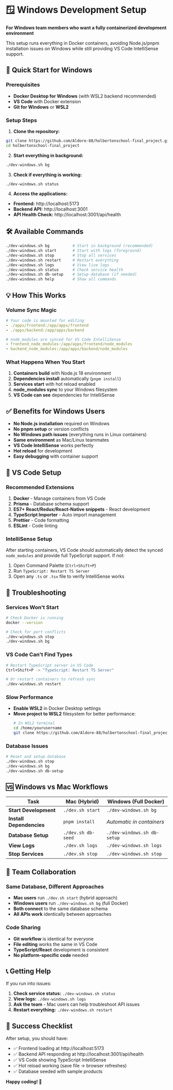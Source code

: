 # 🪟 Windows Development Setup

**For Windows team members who want a fully containerized development environment**

This setup runs everything in Docker containers, avoiding Node.js/pnpm installation issues on Windows while still providing VS Code IntelliSense support.

## 🚀 Quick Start for Windows

### Prerequisites
- **Docker Desktop for Windows** (with WSL2 backend recommended)
- **VS Code** with Docker extension
- **Git for Windows** or **WSL2**

### Setup Steps

1. **Clone the repository:**
```bash
git clone https://github.com/Aldore-88/holbertonschool-final_project.git
cd holbertonschool-final_project
```

2. **Start everything in background:**
```bash
./dev-windows.sh bg
```

3. **Check if everything is working:**
```bash
./dev-windows.sh status
```

4. **Access the applications:**
- **Frontend:** http://localhost:5173
- **Backend API:** http://localhost:3001
- **API Health Check:** http://localhost:3001/api/health

## 🛠️ Available Commands

```bash
./dev-windows.sh bg          # Start in background (recommended)
./dev-windows.sh start       # Start with logs (foreground)
./dev-windows.sh stop        # Stop all services
./dev-windows.sh restart     # Restart everything
./dev-windows.sh logs        # View live logs
./dev-windows.sh status      # Check service health
./dev-windows.sh db-setup    # Setup database (if needed)
./dev-windows.sh help        # Show all commands
```

## 💡 How This Works

### Volume Sync Magic
```yaml
# Your code is mounted for editing
- ./apps/frontend:/app/apps/frontend
- ./apps/backend:/app/apps/backend

# node_modules are synced for VS Code IntelliSense
- frontend_node_modules:/app/apps/frontend/node_modules
- backend_node_modules:/app/apps/backend/node_modules
```

### What Happens When You Start
1. **Containers build** with Node.js 18 environment
2. **Dependencies install** automatically (`pnpm install`)
3. **Services start** with hot reload enabled
4. **node_modules sync** to your Windows filesystem
5. **VS Code can see** dependencies for IntelliSense

## ✅ Benefits for Windows Users

- **No Node.js installation** required on Windows
- **No pnpm setup** or version conflicts
- **No Windows path issues** (everything runs in Linux containers)
- **Same environment** as Mac/Linux teammates
- **VS Code IntelliSense** works perfectly
- **Hot reload** for development
- **Easy debugging** with container support

## 🔧 VS Code Setup

### Recommended Extensions
1. **Docker** - Manage containers from VS Code
2. **Prisma** - Database schema support
3. **ES7+ React/Redux/React-Native snippets** - React development
4. **TypeScript Importer** - Auto import management
5. **Prettier** - Code formatting
6. **ESLint** - Code linting

### IntelliSense Setup
After starting containers, VS Code should automatically detect the synced `node_modules` and provide full TypeScript support. If not:

1. Open Command Palette (`Ctrl+Shift+P`)
2. Run `TypeScript: Restart TS Server`
3. Open any `.ts` or `.tsx` file to verify IntelliSense works

## 🐛 Troubleshooting

### Services Won't Start
```bash
# Check Docker is running
docker --version

# Check for port conflicts
./dev-windows.sh stop
./dev-windows.sh bg
```

### VS Code Can't Find Types
```bash
# Restart TypeScript server in VS Code
Ctrl+Shift+P -> "TypeScript: Restart TS Server"

# Or restart containers to refresh sync
./dev-windows.sh restart
```

### Slow Performance
- **Enable WSL2** in Docker Desktop settings
- **Move project to WSL2** filesystem for better performance:
  ```bash
  # In WSL2 terminal
  cd /home/yourusername
  git clone https://github.com/Aldore-88/holbertonschool-final_project.git
  ```

### Database Issues
```bash
# Reset and setup database
./dev-windows.sh stop
./dev-windows.sh bg
./dev-windows.sh db-setup
```

## 🆚 Windows vs Mac Workflows

| Task | Mac (Hybrid) | Windows (Full Docker) |
|------|-------------|----------------------|
| **Start Development** | `./dev.sh start` | `./dev-windows.sh bg` |
| **Install Dependencies** | `pnpm install` | *Automatic in containers* |
| **Database Setup** | `./dev.sh db-seed` | `./dev-windows.sh db-setup` |
| **View Logs** | `./dev.sh logs` | `./dev-windows.sh logs` |
| **Stop Services** | `./dev.sh stop` | `./dev-windows.sh stop` |

## 🤝 Team Collaboration

### Same Database, Different Approaches
- **Mac users** run `./dev.sh start` (hybrid approach)
- **Windows users** run `./dev-windows.sh bg` (full Docker)
- **Both connect** to the same database schema
- **All APIs work** identically between approaches

### Code Sharing
- **Git workflow** is identical for everyone
- **File editing** works the same in VS Code
- **TypeScript/React** development is consistent
- **No platform-specific code** needed

## 📞 Getting Help

If you run into issues:

1. **Check service status:** `./dev-windows.sh status`
2. **View logs:** `./dev-windows.sh logs`
3. **Ask the team** - Mac users can help troubleshoot API issues
4. **Restart everything:** `./dev-windows.sh restart`

## 🎯 Success Checklist

After setup, you should have:
- ✅ Frontend loading at http://localhost:5173
- ✅ Backend API responding at http://localhost:3001/api/health
- ✅ VS Code showing TypeScript IntelliSense
- ✅ Hot reload working (save file → browser refreshes)
- ✅ Database seeded with sample products

**Happy coding! 🌸**
